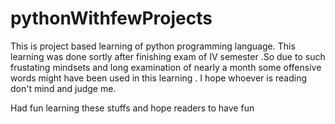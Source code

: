 # pythonWithfewProjects
This is project based learning of python programming language. This learning was done sortly after finishing exam of IV semester  .So due to such frustating mindsets and long examination of nearly a month some offensive words might have been used in this learning . I hope whoever is reading don't mind and judge me.

Had fun learning these stuffs and hope readers to have fun
